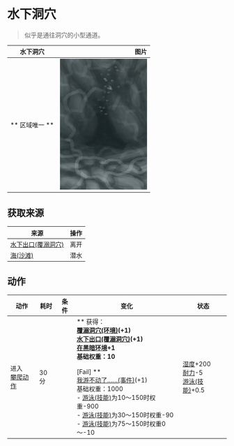 # 水下洞穴  
> 似乎是通往洞穴的小型通道。  
  
  水下洞穴  |   图片   
 ----  |  ----:   
 ** 区域唯一 **  |  <img decoding="async" src="Sprite/UnderwaterEntrance.png" href="a.md" style="max-width:300px;max-height:300px;">   
  
## 获取来源  
来源  |  操作  
----  |  ----  
[水下出口(覆溺洞穴)](UnderwaterExit.md)  |  离开  
[海(沙滩)](Sea_Cove.md)  |  潜水  
## 动作  
动作  |  耗时  |  条件  |  变化  |  状态  
----  |  ----  |  ----  |  ----  |  ----  
进入<br>[攀爬动作](ClimbAction.md)  |  30分  |    |  ** 获得： **<br>  [覆溺洞穴(环境)](Env_FloodedChamber.md)(+1)<br>  [水下出口(覆溺洞穴)](UnderwaterExit.md)(+1)<br>[在黑暗环境](InDarkPlace.md)+1<br>基础权重：10<br><br>** [Fail] **<br>  [我游不动了……(事件)](Event_SwimFail.md)(+1)<br>基础权重：1000<br>- [游泳(技能)](Skill_Swimming.md)为10～150时权重-900<br>- [游泳(技能)](Skill_Swimming.md)为30～150时权重-90<br>- [游泳(技能)](Skill_Swimming.md)为75～150时权重0～-10<br>  |  [湿度](Wetness.md)+200<br>[耐力](Stamina.md)-5<br>[游泳(技能)](Skill_Swimming.md)+0.5  
